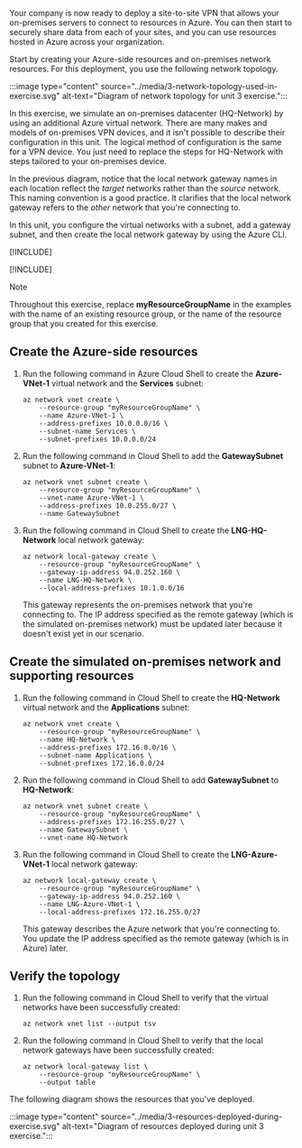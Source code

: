 Your company is now ready to deploy a site-to-site VPN that allows your on-premises servers to connect to resources in Azure. You can then start to securely share data from each of your sites, and you can use resources hosted in Azure across your organization. 

Start by creating your Azure-side resources and on-premises network resources. For this deployment, you use the following network topology.

:::image type="content" source="../media/3-network-topology-used-in-exercise.svg" alt-text="Diagram of network topology for unit 3 exercise.":::

In this exercise, we simulate an on-premises datacenter (HQ-Network) by using an additional Azure virtual network. There are many makes and models of on-premises VPN devices, and it isn't possible to describe their configuration in this unit. The logical method of configuration is the same for a VPN device. You just need to replace the steps for HQ-Network with steps tailored to your on-premises device.

In the previous diagram, notice that the local network gateway names in each location reflect the *target* networks rather than the *source* network. This naming convention is a good practice. It clarifies that the local network gateway refers to the *other* network that you're connecting to.

In this unit, you configure the virtual networks with a subnet, add a gateway subnet, and then create the local network gateway by using the Azure CLI.

[!INCLUDE[](../../../includes/azure-optional-exercise-subscription-note.md)]

[!INCLUDE[](../../../includes/azure-optional-exercise-create-resource-group-note.md)]

> [!NOTE]
> Throughout this exercise, replace **myResourceGroupName** in the examples with the name of an existing resource group, or the name of the resource group that you created for this exercise.

## Create the Azure-side resources

1. Run the following command in Azure Cloud Shell to create the **Azure-VNet-1** virtual network and the **Services** subnet:

    ```azurecli
    az network vnet create \
        --resource-group "myResourceGroupName" \
        --name Azure-VNet-1 \
        --address-prefixes 10.0.0.0/16 \
        --subnet-name Services \
        --subnet-prefixes 10.0.0.0/24
    ```

1. Run the following command in Cloud Shell to add the **GatewaySubnet** subnet to **Azure-VNet-1**:

    ```azurecli
    az network vnet subnet create \
        --resource-group "myResourceGroupName" \
        --vnet-name Azure-VNet-1 \
        --address-prefixes 10.0.255.0/27 \
        --name GatewaySubnet
    ```

1. Run the following command in Cloud Shell to create the **LNG-HQ-Network** local network gateway:

    ```azurecli
    az network local-gateway create \
        --resource-group "myResourceGroupName" \
        --gateway-ip-address 94.0.252.160 \
        --name LNG-HQ-Network \
        --local-address-prefixes 10.1.0.0/16
    ```

    This gateway represents the on-premises network that you're connecting to. The IP address specified as the remote gateway (which is the simulated on-premises network) must be updated later because it doesn't exist yet in our scenario.

## Create the simulated on-premises network and supporting resources

1. Run the following command in Cloud Shell to create the **HQ-Network** virtual network and the **Applications** subnet:

    ```azurecli
    az network vnet create \
        --resource-group "myResourceGroupName" \
        --name HQ-Network \
        --address-prefixes 172.16.0.0/16 \
        --subnet-name Applications \
        --subnet-prefixes 172.16.0.0/24
    ```

1. Run the following command in Cloud Shell to add **GatewaySubnet** to **HQ-Network**:

    ```azurecli
    az network vnet subnet create \
        --resource-group "myResourceGroupName" \
        --address-prefixes 172.16.255.0/27 \
        --name GatewaySubnet \
        --vnet-name HQ-Network
    ```

1. Run the following command in Cloud Shell to create the **LNG-Azure-VNet-1** local network gateway:

    ```azurecli
    az network local-gateway create \
        --resource-group "myResourceGroupName" \
        --gateway-ip-address 94.0.252.160 \
        --name LNG-Azure-VNet-1 \
        --local-address-prefixes 172.16.255.0/27
    ```

    This gateway describes the Azure network that you're connecting to. You update the IP address specified as the remote gateway (which is in Azure) later.

## Verify the topology

1. Run the following command in Cloud Shell to verify that the virtual networks have been successfully created:

    ```azurecli
    az network vnet list --output tsv
    ```

1. Run the following command in Cloud Shell to verify that the local network gateways have been successfully created:

    ```azurecli
    az network local-gateway list \
        --resource-group "myResourceGroupName" \
        --output table
    ```

The following diagram shows the resources that you've deployed.

:::image type="content" source="../media/3-resources-deployed-during-exercise.svg" alt-text="Diagram of resources deployed during unit 3 exercise.":::
